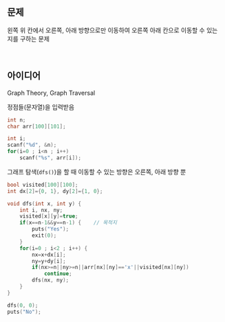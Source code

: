## 문제
왼쪽 위 칸에서 오른쪽, 아래 방향으로만 이동하여 오른쪽 아래 칸으로 이동할 수 있는 지를 구하는 문제

<br/>

## 아이디어
Graph Theory, Graph Traversal

정점들(문자열)을 입력받음
```c
int n;
char arr[100][101];

int i;
scanf("%d", &n);
for(i=0 ; i<n ; i++)
	scanf("%s", arr[i]);
```
그래프 탐색(`dfs()`)을 할 때 이동할 수 있는 방향은 오른쪽, 아래 방향 뿐
```c
bool visited[100][100];
int dx[2]={0, 1}, dy[2]={1, 0};

void dfs(int x, int y) {
	int i, nx, ny;
	visited[x][y]=true;
	if(x==n-1&&y==n-1) {	// 목적지
		puts("Yes");
		exit(0);
	}
	for(i=0 ; i<2 ; i++) {
		nx=x+dx[i];
		ny=y+dy[i];
		if(nx>=n||ny>=n||arr[nx][ny]=='x'||visited[nx][ny])
			continue;
		dfs(nx, ny);
	}
}

dfs(0, 0);
puts("No");
```